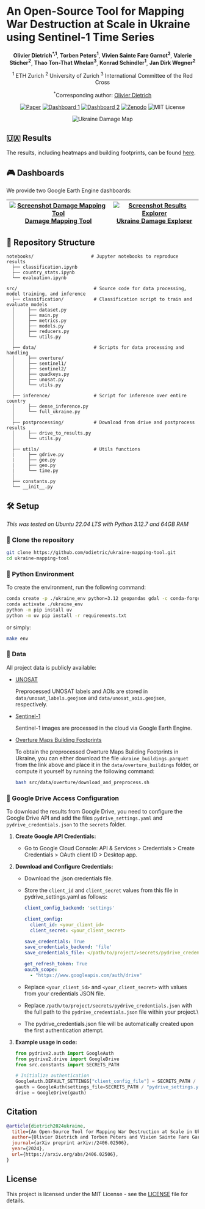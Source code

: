 # An Open-Source Tool for Mapping War Destruction at Scale in Ukraine using Sentinel-1 Time Series

<div align="center">

**Olivier Dietrich<sup>*,1</sup>**, **Torben Peters<sup>1</sup>**, **Vivien Sainte Fare Garnot<sup>2</sup>**, **Valerie Sticher<sup>2</sup>**, **Thao Ton-That Whelan<sup>3</sup>**, **Konrad Schindler<sup>1</sup>**, **Jan Dirk Wegner<sup>2</sup>**

<sup>1</sup> ETH Zurich
<sup>2</sup> University of Zurich
<sup>3</sup> International Committee of the Red Cross

<sup>*</sup>Corresponding author: [Olivier Dietrich](mailto:odietrich@ethz.ch)

[![Paper](https://img.shields.io/badge/arXiv-PDF-b31b1b)](https://arxiv.org/abs/2406.02506)
[![Dashboard 1](https://img.shields.io/badge/Damage_Mapping_Tool-link-blue)](https://olidietrich.users.earthengine.app/view/rapid-damage-assessment-sentinel1)
[![Dashboard 2](https://img.shields.io/badge/Ukraine_Damage_Explorer-link-gold)](https://olidietrich.users.earthengine.app/view/ukraine-damage-explorer)
[![Zenodo](https://img.shields.io/badge/Zenodo-link-green)](https://zenodo.org/records/14811504)
![MIT License](https://img.shields.io/badge/License-MIT-929292.svg)

![Ukraine Damage Map](doc/ukraine_damage_adm3_agg.png)

</div>





## 🇺🇦 Results
The results, including heatmaps and building footprints, can be found [here](https://zenodo.org/records/14811504).

## 🎮 Dashboards
We provide two Google Earth Engine dashboards:

|[![Screenshot Damage Mapping Tool](doc/webapp_damage_mapping_tool.jpg)](https://olidietrich.users.earthengine.app/view/rapid-damage-assessment-sentinel1)<br>[Damage Mapping Tool](https://olidietrich.users.earthengine.app/view/rapid-damage-assessment-sentinel1)|[![Screenshot Results Explorer](doc/webapp_results_explorer.jpg)](https://olidietrich.users.earthengine.app/view/ukraine-damage-explorer)<br>[Ukraine Damage Explorer](https://olidietrich.users.earthengine.app/view/ukraine-damage-explorer)|
|:-:|:-:|





## 🌲 Repository Structure

```
notebooks/                     # Jupyter notebooks to reproduce results
  ├── classification.ipynb
  ├── country_stats.ipynb
  └── evaluation.ipynb

src/                            # Source code for data processing, model training, and inference
  ├── classification/           # Classification script to train and evaluate models
  │     ├── dataset.py
  │     ├── main.py
  │     ├── metrics.py
  │     ├── models.py
  │     ├── reducers.py
  │     └── utils.py
  │
  ├── data/                     # Scripts for data processing and handling
  │     ├── overture/
  │     ├── sentinel1/
  │     ├── sentinel2/
  │     ├── quadkeys.py
  │     ├── unosat.py
  │     └── utils.py
  │
  ├── inference/                # Script for inference over entire country
  │     ├── dense_inference.py
  │     └── full_ukraine.py
  │
  ├── postprocessing/           # Download from drive and postprocess results
  │     ├── drive_to_results.py
  │     └── utils.py
  │
  ├── utils/                    # Utils functions
  |     ├── gdrive.py
  |     ├── gee.py
  |     ├── geo.py
  |     └── time.py
  │
  ├── constants.py
  └── __init__.py
```

## 🛠️ Setup

*This was tested on Ubuntu 22.04 LTS with Python 3.12.7 and 64GB RAM*

### 🐑 Clone the repository
```bash
git clone https://github.com/odietric/ukraine-mapping-tool.git
cd ukraine-mapping-tool
```

### 🐍 Python Environment
To create the environment, run the following command:

```bash
conda create -p ./ukraine_env python=3.12 geopandas gdal -c conda-forge --strict-channel-priority --yes
conda activate ./ukraine_env
python -m pip install uv
python -m uv pip install -r requirements.txt
```
or simply:

```bash
make env
```

### 💾 Data
All project data is publicly available:

- [UNOSAT](https://unosat.org/products/)

  Preprocessed UNOSAT labels and AOIs are stored in `data/unosat_labels.geojson` and `data/unosat_aois.geojson`, respectively.
- [Sentinel-1](https://scihub.copernicus.eu/)

  Sentinel-1 images are processed in the cloud via Google Earth Engine.
- [Overture Maps Building Footprints](https://docs.overturemaps.org/guides/buildings/#14/32.58453/-117.05154/0/60)

  To obtain the preprocessed Overture Maps Building Footprints in Ukraine, you can either download the file `ukraine_buildings.parquet` from the link above and place it in the `data/overture_buildings` folder, or compute it yourself by running the following command:

  ```bash
  bash src/data/overture/download_and_preprocess.sh
  ```

### 💽 Google Drive Access Configuration

To download the results from Google Drive, you need to configure the Google Drive API and add the files `pydrive_settings.yaml` and `pydrive_credentials.json` to the `secrets` folder.

1. **Create Google API Credentials:**

    * Go to Google Cloud Console: API & Services > Credentials > Create Credentials > OAuth client ID > Desktop app.

2. **Download and Configure Credentials:**

    * Download the .json credentials file.

    * Store the `client_id` and `client_secret` values from this file in pydrive_settings.yaml as follows:

      ```yaml
      client_config_backend: 'settings'

      client_config:
        client_id: <your_client_id>
        client_secret: <your_client_secret>

      save_credentials: True
      save_credentials_backend: 'file'
      save_credentials_file: </path/to/project/>secrets/pydrive_credentials.json

      get_refresh_token: True
      oauth_scope:
        - "https://www.googleapis.com/auth/drive"
      ```

    * Replace `<your_client_id>` and `<your_client_secret>` with values from your credentials JSON file.

    * Replace `/path/to/project/secrets/pydrive_credentials.json` with the full path to the `pydrive_credentials.json` file within your project.\
    * The pydrive_credentials.json file will be automatically created upon the first authentication attempt.

3. **Example usage in code:**

      ```python
      from pydrive2.auth import GoogleAuth
      from pydrive2.drive import GoogleDrive
      from src.constants import SECRETS_PATH

      # Initialize authentication
      GoogleAuth.DEFAULT_SETTINGS["client_config_file"] = SECRETS_PATH / "pydrive_credentials.json"
      gauth = GoogleAuth(settings_file=SECRETS_PATH / "pydrive_settings.yaml")
      drive = GoogleDrive(gauth)
      ```

## Citation
```bibtex
@article{dietrich2024ukraine,
  title={An Open-Source Tool for Mapping War Destruction at Scale in Ukraine using Sentinel-1 Time Series},
  author={Olivier Dietrich and Torben Peters and Vivien Sainte Fare Garnot and Valerie Sticher and Thao Ton-That Whelan and Konrad Schindler and Jan Dirk Wegner},
  journal={arXiv preprint arXiv:/2406.02506},
  year={2024},
  url={https://arxiv.org/abs/2406.02506},
}
```

## License
This project is licensed under the MIT License - see the [LICENSE](LICENSE) file for details.